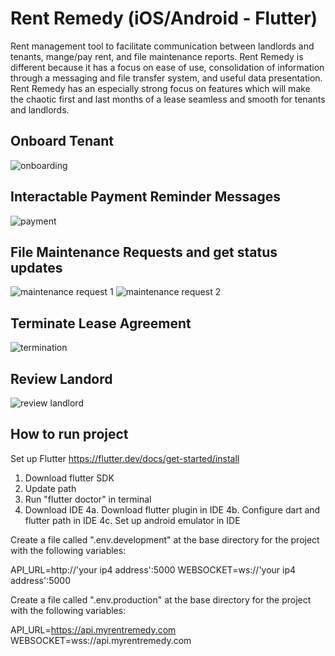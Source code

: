 # Rent Remedy (iOS/Android - Flutter)

Rent management tool to facilitate communication between landlords and tenants, mange/pay rent, and file maintenance reports. Rent Remedy is different because it has a focus on ease of use, consolidation of information through a messaging and file transfer system, and useful data presentation. Rent Remedy has an especially strong focus on features which will make the chaotic first and last months of a lease seamless and smooth for tenants and landlords.


## Onboard Tenant
![onboarding](https://user-images.githubusercontent.com/96437864/163682288-89685212-9f76-43c6-a7e6-e95a228f7fdf.gif)


## Interactable Payment Reminder Messages
![payment](https://user-images.githubusercontent.com/96437864/163682786-88d79db8-44b9-4d88-b734-aafe05cdaa0b.gif)


## File Maintenance Requests and get status updates
![maintenance request 1](https://user-images.githubusercontent.com/96437864/163683448-77429436-7eb4-4c73-aa0c-4eea6254afef.gif) ![maintenance request 2](https://user-images.githubusercontent.com/96437864/163683873-8c734766-5345-405b-b7c1-ee24845afc56.gif)


## Terminate Lease Agreement
![termination](https://user-images.githubusercontent.com/96437864/163682990-60896396-791d-45e4-be62-2387ad5d8b9f.gif)


## Review Landord
![review landlord](https://user-images.githubusercontent.com/96437864/163684040-f5aaaf06-a9f0-4138-b843-aa151be5647b.gif)


## How to run project
Set up Flutter https://flutter.dev/docs/get-started/install

1. Download flutter SDK
2. Update path
3. Run "flutter doctor" in terminal
4. Download IDE
   4a. Download flutter plugin in IDE
   4b. Configure dart and flutter path in IDE
   4c. Set up android emulator in IDE

Create a file called ".env.development" at the base directory for the project with the following variables:

API_URL=http://'your ip4 address':5000
WEBSOCKET=ws://'your ip4 address':5000

Create a file called ".env.production" at the base directory for the project with the following variables:

API_URL=https://api.myrentremedy.com
WEBSOCKET=wss://api.myrentremedy.com
